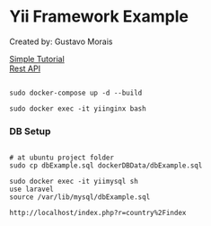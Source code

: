 # Yii Framework Example

Created by: Gustavo Morais

[Simple Tutorial](https://www.yiiframework.com/doc/guide/2.0/en/start-gii)
<br>
[Rest API](https://www.yiiframework.com/doc/guide/2.0/en/rest-quick-start)

```

sudo docker-compose up -d --build

sudo docker exec -it yiinginx bash

```

### DB Setup
```

# at ubuntu project folder
sudo cp dbExample.sql dockerDBData/dbExample.sql

sudo docker exec -it yiimysql sh
use laravel
source /var/lib/mysql/dbExample.sql

http://localhost/index.php?r=country%2Findex

```
